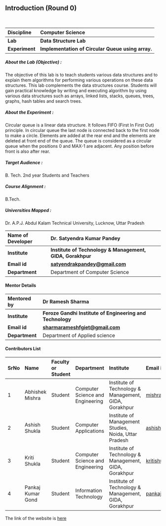 ## Introduction (Round 0)
<br>

<b>Discipline | <b>Computer Science
:--|:--|
<b> Lab | <b> Data Structure Lab
<b> Experiment|     <b> Implementation of Circular Queue using array.

<h5> About the Lab (Objective) : </h5>
The objective of this lab is to teach students various data structures and to explain them algorithms for performing various operations on these data structures. This lab complements the data structures course. Students will gain practical knowledge by writing and executing algorithm by using various data structures such as arrays, linked lists, stacks, queues, trees, graphs, hash tables and search trees.
<h5> About the Experiment : </h5>
Circular queue is a linear data structure. It follows FIFO (First In First Out) principle. In circular queue the last node is connected back to the first node to make a circle.  Elements are added at the rear end and the elements are deleted at front end of the queue. The queue is considered as a circular queue when the positions 0 and MAX-1 are adjacent. Any position before front is also after rear.
<h5> Target Audience : </h5>

B. Tech. 2nd year Students and Teachers

<h5> Course Alignment : </h5>

B.Tech.

<h5> Universities Mapped : </h5>

Dr. A.P.J. Abdul Kalam Technical University, Lucknow, Uttar Pradesh

<b>Name of Developer | <b> Dr. Satyendra Kumar Pandey
:--|:--|
<b> Institute | <b> Institute of Technology & Management, GIDA, Gorakhpur
<b> Email id|     <b> satyendrakpandey@gmail.com
<b> Department | Department of Computer Science

#### Mentor Details

<b>Mentored by | <b> Dr Ramesh Sharma
:--|:--|
<b> Institute | <b> Feroze Gandhi Institute of Engineering and Technology
<b> Email id|     <b> sharmarameshfgiet@gmail.com 
<b> Department | Department of Applied science  

#### Contributors List

SrNo | Name | Faculty or Student | Department| Institute | Email id
:--|:--|:--|:--|:--|:--|
1 | Abhishek Mishra | Student | Computer Science and Engineering | Institute of Technology & Management, GIDA, Gorakhpur |mishraabhi8924@gmail.com
2 | Ashish Shukla | Student | Computer Applications| Institute of Management Studies, Noida, Uttar Pradesh | ashishgkp22@yahoo.com
3 | Kriti Shukla | Student | Computer Science and Engineering | Institute of Technology & Management, GIDA, Gorakhpur | kritishukla2019@gmail.com
4 | Pankaj Kumar Gond | Student | Information Technology | Institute of Technology & Management, GIDA, Gorakhpur | pankajkumargond79@gmail.com<br> </b>

The link of the website is <a href="http://ebootathon.com/labs/beta/csit/DS/exp4/">here</a>
